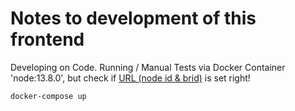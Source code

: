 # Notes to development of this frontend

Developing on Code.
Running / Manual Tests via Docker Container 'node:13.8.0', but check if [URL (node id & brid)](https://rellide-staging.chromia.dev/node/10125/brid/iid_0) is set right!
```sh
docker-compose up
```

